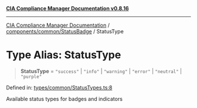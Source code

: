 [**CIA Compliance Manager Documentation v0.8.16**](../../../../README.md)

***

[CIA Compliance Manager Documentation](../../../../modules.md) / [components/common/StatusBadge](../README.md) / StatusType

# Type Alias: StatusType

> **StatusType** = `"success"` \| `"info"` \| `"warning"` \| `"error"` \| `"neutral"` \| `"purple"`

Defined in: [types/common/StatusTypes.ts:8](https://github.com/Hack23/cia-compliance-manager/blob/96f4020424aba8c55d4fe94eddf596babc070968/src/types/common/StatusTypes.ts#L8)

Available status types for badges and indicators
